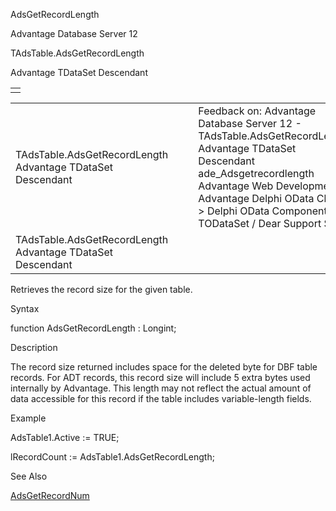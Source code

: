 AdsGetRecordLength




Advantage Database Server 12  

TAdsTable.AdsGetRecordLength

Advantage TDataSet Descendant

|  |
| --- |
|  |

|  |  |  |  |  |
| --- | --- | --- | --- | --- |
| TAdsTable.AdsGetRecordLength  Advantage TDataSet Descendant |  |  | Feedback on: Advantage Database Server 12 - TAdsTable.AdsGetRecordLength Advantage TDataSet Descendant ade\_Adsgetrecordlength Advantage Web Development > Advantage Delphi OData Client > Delphi OData Components > TODataSet / Dear Support Staff, |  |
| TAdsTable.AdsGetRecordLength  Advantage TDataSet Descendant |  |  |  |  |

Retrieves the record size for the given table.

Syntax

function AdsGetRecordLength : Longint;

Description

The record size returned includes space for the deleted byte for DBF table records. For ADT records, this record size will include 5 extra bytes used internally by Advantage. This length may not reflect the actual amount of data accessible for this record if the table includes variable-length fields.

Example

AdsTable1.Active := TRUE;

lRecordCount := AdsTable1.AdsGetRecordLength;

See Also

[AdsGetRecordNum](ade_adsgetrecordnum.htm)